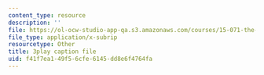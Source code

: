 ```yaml
---
content_type: resource
description: ''
file: https://ol-ocw-studio-app-qa.s3.amazonaws.com/courses/15-071-the-analytics-edge-spring-2017/f41f7ea149f56cfe6145dd8e6f4764fa_t8nLB1AmUgE.srt
file_type: application/x-subrip
resourcetype: Other
title: 3play caption file
uid: f41f7ea1-49f5-6cfe-6145-dd8e6f4764fa
---
```

